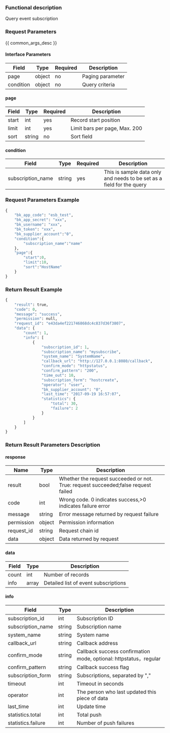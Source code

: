 ### Functional description

Query event subscription

### Request Parameters

{{ common_args_desc }}

#### Interface Parameters

| Field                | Type      | Required   | Description                       |
|---------------------|------------|--------|-----------------------------|
| page                |  object     | no     | Paging parameter                    |
| condition           |  object     | no     | Query criteria                    |

#### page

| Field      | Type      | Required   | Description                |
|-----------|------------|--------|----------------------|
| start     |   int       | yes  | Record start position         |
| limit     |   int       | yes  | Limit bars per page, Max. 200|
| sort      |   string    | no     | Sort field             |

#### condition

| Field      | Type      | Required   | Description      |
|-----------|------------|--------|------------|
| subscription_name  |string      | yes | This is sample data only and needs to be set as a field for the query|

### Request Parameters Example

```python
{
    "bk_app_code": "esb_test",
    "bk_app_secret": "xxx",
    "bk_username": "xxx",
    "bk_token": "xxx",
    "bk_supplier_account":"0",
    "condition":{
        "subscription_name":"name"
    },
    "page":{
        "start":0,
        "limit":10,
        "sort":"HostName"
    }
}
```

### Return Result Example

```python
{
    "result": true,
    "code": 0,
    "message": "success",
    "permission": null,
    "request_id": "e43da4ef221746868dc4c837d36f3807",
    "data": {
        "count": 1,
        "info": [
            {
                "subscription_id": 1,
                "subscription_name": "mysubscribe",
                "system_name": "SystemName",
                "callback_url": "http://127.0.0.1:8080/callback",
                "confirm_mode": "httpstatus",
                "confirm_pattern": "200",
                "time_out": 10,
                "subscription_form": "hostcreate",
                "operator": "user",
                "bk_supplier_account": "0",
                "last_time": "2017-09-19 16:57:07",
                "statistics": {
                    "total": 30,
                    "failure": 2
                }
            }
        ]
    }
}
```

### Return Result Parameters Description
#### response

| Name    | Type   | Description                                       |
| ------- | ------ | ------------------------------------------ |
| result  | bool   | Whether the request succeeded or not. True: request succeeded;false request failed|
| code    |  int    | Wrong code. 0 indicates success,>0 indicates failure error    |
| message | string |Error message returned by request failure                     |
| permission    |  object |Permission information    |
| request_id    |  string |Request chain id    |
| data    |  object |Data returned by request                             |

#### data
| Field   | Type         | Description              |
|-------|--------------|------------------|
| count | int          | Number of records          |
| info  | array |Detailed list of event subscriptions|

#### info
| Field                 | Type      | Description                                       |
|----------------------|-----------|--------------------------------------------|
| subscription_id      |  int       | Subscription ID                                     |
| subscription_name    |  string    | Subscription name                                     |
| system_name          |  string    | System name                                   |
| callback_url         |  string    | Callback address                                   |
| confirm_mode         |  string    | Callback success confirmation mode, optional: httpstatus，regular|
| confirm_pattern      |  string    | Callback success flag                               |
| subscription_form    |  string    | Subscriptions, separated by ","                          |
| timeout              |  int       | Timeout in seconds                         |
| operator             |  int       | The person who last updated this piece of data                     |
| last_time            |  int       | Update time                                   |
| statistics.total     |  int       | Total push                                   |
| statistics.failure   |  int       | Number of push failures                                 |